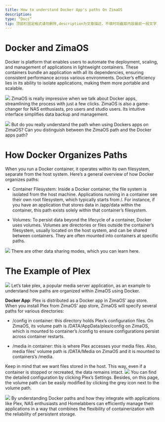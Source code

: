 ```yaml
---
title: How to understand Docker App's paths On ZimaOS
description:
type: “Docs”
tip: 顶部栏固定格式请勿删除,description为文章描述，不填时将截取内容最前一段文字
---
```

# Docker and ZimaOS
Docker is platform that enables users to automate the deployment, scaling, and management of applications in lightweight containers. These containers bundle an application with all its dependencies, ensuring consistent performance across various environments. Docker’s efficiency lies in its ability to isolate applications, making them more portable and scalable.

![](https://manage.icewhale.io/api/static/docs/1722494286724_image.png)
ZimaOS is really impressive when we talk about Docker apps, streamlining the process with just a few clicks. ZimaOS is also a game-changer for NAS enthusiasts, pro users and studio users. Its intuitive interface simplifies data backup and management.

![](https://manage.icewhale.io/api/static/docs/1722494305565_image.png)
But do you really understand the path when using Dockers apps on ZimaOS? Can you distinguish between the ZimaOS path and the Docker apps path?

# How Docker Organizes Paths
When you run a Docker container, it operates within its own filesystem, separate from the host system. Here’s a general overview of how Docker organizes paths:

- Container Filesystem: Inside a Docker container, the file system is isolated from the host machine. Applications running in a container see their own root filesystem, which typically starts from /. For instance, if you have an application that stores data in /app/data within the container, this path exists solely within that container’s filesystem.

- Volumes: To persist data beyond the lifecycle of a container, Docker uses volumes. Volumes are directories or files outside the container’s filesystem, usually located on the host system, and can be shared between containers. They are often mounted into containers at specific paths.

![](https://manage.icewhale.io/api/static/docs/1722494354267_image.png)
There are other data sharing modes, which you can learn here.

# The Example of Plex
![](https://manage.icewhale.io/api/static/docs/1722494383898_image.png)
Let’s take plex, a popular media server application, as an example to understand how paths are organized within ZimaOS using Docker.

**Docker App**: Plex is distributed as a Docker app in ZimaOS’ app store. When you install Plex from ZimaOS’ app store, ZimaOS will specify several paths for various directories:

- /config in container: this directory holds Plex’s configuration files. On ZimaOS, its volume path is /DATA/AppData/plex/config on ZimaOS, which is mounted to container’s /config to ensure configurations persist across container restarts.

- /media in container: this is where Plex accesses your media files. Also, media files’ volume path is /DATA/Media on ZimaOS and it is mounted to containers’s /media.

Keep in mind that we want files stored in the host. This way, even if a container is stopped or recreated, the data remains intact.
![](https://manage.icewhale.io/api/static/docs/1722494441184_image.png)
You can find the detailed configuration by clicking Plex’s Settings. Besides, on this page, the volume path can be easily modified by clicking the grey icon next to the volume path.

![](https://manage.icewhale.io/api/static/docs/1722494459333_image.png)
By understanding Docker paths and how they integrate with applications like Plex, NAS enthusiasts and Homelabbers can efficiently manage their applications in a way that combines the flexibility of containerization with the reliability of persistent storage.